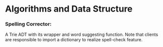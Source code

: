 # Algorithms and Data Structure

### Spelling Corrector: 
A Trie ADT with its wrapper and word suggesting function.
Note that clients are responsible to import a dictionary to realize spell-check feature.
